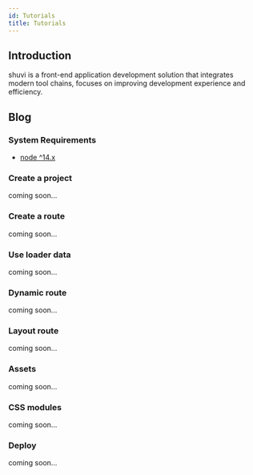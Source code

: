 ```yaml
---
id: Tutorials
title: Tutorials
---
```

## Introduction

shuvi is a front-end application development solution that integrates modern tool chains, focuses on improving development experience and efficiency.



## Blog

### System Requirements

- [node ^14.x](https://github.com/nodejs/Release)

### Create a project

coming soon...

### Create a route

coming soon...

### Use loader data

coming soon...

### Dynamic route

coming soon...

### Layout route

coming soon...

### Assets

coming soon...

### CSS modules

coming soon...

### Deploy

coming soon...
